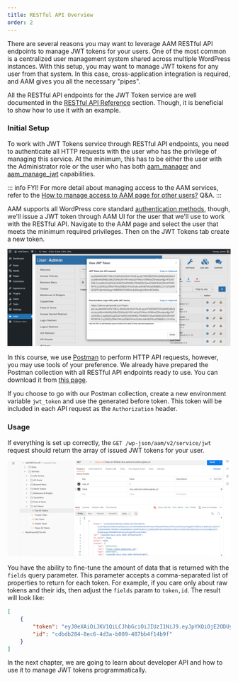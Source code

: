 ```yaml
---
title: RESTful API Overview
order: 2
---
```

There are several reasons you may want to leverage AAM RESTful API endpoints to manage JWT tokens for your users. One of the most common is a centralized user management system shared across multiple WordPress instances. With this setup, you may want to manage JWT tokens for any user from that system. In this case, cross-application integration is required, and AAM gives you all the necessary "pipes".

All the RESTful API endpoints for the JWT Token service are well documented in the [RESTful API Reference](/advanced/restful/reference/jwt) section. Though, it is beneficial to show how to use it with an example.

### Initial Setup

To work with JWT Tokens service through RESTful API endpoints, you need to authenticate all HTTP requests with the user who has the privilege of managing this service. At the minimum, this has to be either the user with the Administrator role or the user who has both [aam_manager](/plugin/advanced-access-manager/capability/aam_manager) and [aam_manage_jwt](/plugin/advanced-access-manager/capability/aam_manage_jwt) capabilities.

::: info FYI!
For more detail about managing access to the AAM services, refer to the [How to manage access to AAM page for other users?](/question/aam/manage-access-to-aam-for-other-users) Q&A.
:::

AAM supports all WordPress core standard [authentication methods](/advanced/restful/authentication), though, we'll issue a JWT token through AAM UI for the user that we'll use to work with the RESTful API. Navigate to the AAM page and select the user that meets the minimum required privileges. Then on the JWT Tokens tab create a new token.

![AAM Issued JWT Token](./assets/aam-issued-jwt-token.png)

In this course, we use [Postman](https://www.postman.com/) to perform HTTP API requests, however, you may use tools of your preference. We already have prepared the Postman collection with all RESTful API endpoints ready to use. You can download it from [this page](/advanced/restful/postman).

If you choose to go with our Postman collection, create a new environment variable `jwt_token` and use the generated before token. This token will be included in each API request as the `Authorization` header.

### Usage

If everything is set up correctly, the `GET /wp-json/aam/v2/service/jwt` request should return the array of issued JWT tokens for your user.

 ![AAM JWT Issued Tokens](./assets/aam-jwt-issued-tokens.png)

You have the ability to fine-tune the amount of data that is returned with the `fields` query parameter. This parameter accepts a comma-separated list of properties to return for each token. For example, if you care only about raw tokens and their ids, then adjust the `fields` param to `token,id`. The result will look like:

```json
[
    {
        "token": "eyJ0eXAiOiJKV1QiLCJhbGciOiJIUzI1NiJ9.eyJpYXQiOjE2ODUyMzEyMzQsImlzcyI6Imh0dHBzOi8vZGVtby5hYW1wb3J0YWwuY29tIiwiZXhwIjoxNjg1NTc2ODI3LCJqdGkiOiJjZGJkYjI4NC04ZWM2LTRkM2EtYjAwOS00ODdiYjRmMTRiOWYiLCJyZWZyZXNoYWJsZSI6ZmFsc2UsInJldm9jYWJsZSI6IjEiLCJ1c2VySWQiOjF9.QjmNyXqsg1rM8f0WCHV6EioUjyMsng2xHKiro6CXd0w",
        "id": "cdbdb284-8ec6-4d3a-b009-487bb4f14b9f"
    }
]
```

In the next chapter, we are going to learn about developer API and how to use it to manage JWT tokens programmatically.